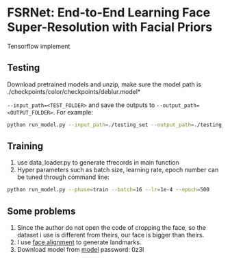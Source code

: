 # FSRNet: End-to-End Learning Face Super-Resolution with Facial Priors

Tensorflow implement


## Testing

Download pretrained models and unzip, make sure the model path is ./checkpoints/color/checkpoints/deblur.model*

`--input_path=<TEST_FOLDER>` and save the outputs to `--output_path=<OUTPUT_FOLDER>`.
For example:

```bash
python run_model.py --input_path=./testing_set --output_path=./testing_res --gpu=0 --model=color --phase=test --height=128 --width=128
```

## Training

1. use data_loader.py to generate tfrecords in main function
2. Hyper parameters such as batch size, learning rate, epoch number can be tuned through command line:

```bash
python run_model.py --phase=train --batch=16 --lr=1e-4 --epoch=500
```


## Some problems

1. Since the author do not open the code of cropping the face, so the dataset i use is different from theirs, our face is bigger than theirs.
2. I use [face alignment](https://github.com/1adrianb/face-alignment) to generate landmarks.
3. Download model from [model](https://pan.baidu.com/s/1HBzZmcty45dhhUz-uGnMLw) 
password: 0z3l 
